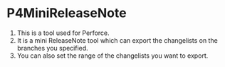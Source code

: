 # P4MiniReleaseNote
1. This is a tool used for Perforce.
2. It is a mini ReleaseNote tool which can export the changelists on the branches you specified.
3. You can also set the range of the changelists you want to export.
